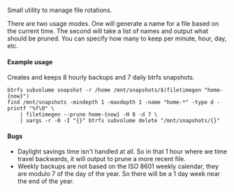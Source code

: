 Small utility to manage file rotations.

There are two usage modes. One will generate a name for a file based on the current time. The second
will take a list of names and output what should be pruned. You can specify how many to keep per
minute, hour, day, etc.

#### Example usage
Creates and keeps 8 hourly backups and 7 daily btrfs snapshots.

	btrfs subvolume snapshot -r /home /mnt/snapshots/$(filetimegen "home-{now}")
	find /mnt/snapshots -mindepth 1 -maxdepth 1 -name "home-*" -type d -printf "%f\0" \
		| filetimegen --prune home-{now} -H 8 -d 7 \
		| xargs -r -0 -I "{}" btrfs subvolume delete "/mnt/snapshots/{}"

#### Bugs
- Daylight savings time isn't handled at all. So in that 1 hour where we time travel backwards, it will output to prune a more recent file.
- Weekly backups are not based on the ISO 8601 weekly calendar, they are modulo 7 of the day of the year. So there will be a 1 day week near the end of the year.
